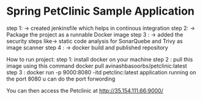 # Spring PetClinic Sample Application
step 1: -> created jenkinsfile which helps in continous integration
step 2: -> Package the project as a runnable Docker image 
step 3 : -> added the security steps like-> static code analysis for SonarQuebe and Trivy as image scanner
step 4 : -> docker build and published repository 

How to run project:
step 1: install docker on your machine
step 2 : pull this image using this command docker pull avinashbasoorbs/petclinic:latest
step 3 : docker run  -p 9000:8080 -itd  petclinc:latest
application running on the port 8080 u can do the port forwording

You can then access the Petclinic at
http://35.154.111.66:9000/ 
    
